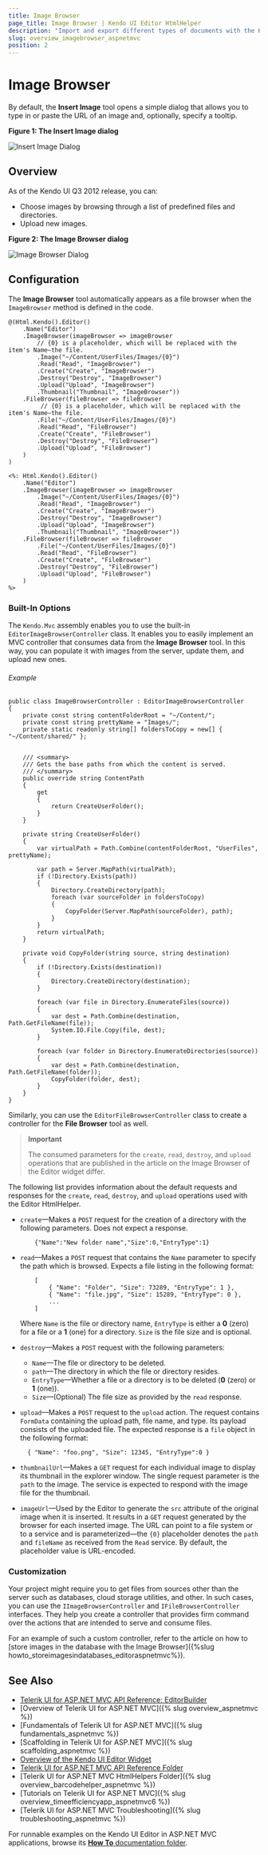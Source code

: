 ```yaml
---
title: Image Browser
page_title: Image Browser | Kendo UI Editor HtmlHelper
description: "Import and export different types of documents with the Kendo UI Editor widget for ASP.NET MVC."
slug: overview_imagebrowser_aspnetmvc
position: 2
---
```


# Image Browser

By default, the **Insert Image** tool opens a simple dialog that allows you to type in or paste the URL of an image and, optionally, specify a tooltip.

**Figure 1: The Insert Image dialog**

![Insert Image Dialog](editor-insert-image.png)

## Overview

As of the Kendo UI Q3 2012 release, you can:

* Choose images by browsing through a list of predefined files and directories.
* Upload new images.

**Figure 2: The Image Browser dialog**

![Image Browser Dialog](editor-image-browser.png)

## Configuration

The **Image Browser** tool automatically appears as a file browser when the `ImageBrowser` method is defined in the code.

```Razor
@(Html.Kendo().Editor()
    .Name("Editor")
    .ImageBrowser(imageBrowser => imageBrowser
        // {0} is a placeholder, which will be replaced with the item's Name—the file.
        .Image("~/Content/UserFiles/Images/{0}")
        .Read("Read", "ImageBrowser")
        .Create("Create", "ImageBrowser")
        .Destroy("Destroy", "ImageBrowser")
        .Upload("Upload", "ImageBrowser")
        .Thumbnail("Thumbnail", "ImageBrowser"))
    .FileBrowser(fileBrowser => fileBrowser
         // {0} is a placeholder, which will be replaced with the item's Name—the file.
        .File("~/Content/UserFiles/Images/{0}")
        .Read("Read", "FileBrowser")
        .Create("Create", "FileBrowser")
        .Destroy("Destroy", "FileBrowser")
        .Upload("Upload", "FileBrowser")
    )
)
```
```ASPX
<%: Html.Kendo().Editor()
    .Name("Editor")
    .ImageBrowser(imageBrowser => imageBrowser
        .Image("~/Content/UserFiles/Images/{0}")
        .Read("Read", "ImageBrowser")
        .Create("Create", "ImageBrowser")
        .Destroy("Destroy", "ImageBrowser")
        .Upload("Upload", "ImageBrowser")
        .Thumbnail("Thumbnail", "ImageBrowser"))
    .FileBrowser(fileBrowser => fileBrowser
        .File("~/Content/UserFiles/Images/{0}")
        .Read("Read", "FileBrowser")
        .Create("Create", "FileBrowser")
        .Destroy("Destroy", "FileBrowser")
        .Upload("Upload", "FileBrowser")
    )
%>
```

### Built-In Options

The `Kendo.Mvc` assembly enables you to use the built-in `EditorImageBrowserController` class. It enables you to easily implement an MVC controller that consumes data from the **Image Browser** tool. In this way, you can populate it with images from the server, update them, and upload new ones.

###### Example

    public class ImageBrowserController : EditorImageBrowserController
    {
        private const string contentFolderRoot = "~/Content/";
        private const string prettyName = "Images/";
        private static readonly string[] foldersToCopy = new[] { "~/Content/shared/" };


        /// <summary>
        /// Gets the base paths from which the content is served.
        /// </summary>
        public override string ContentPath
        {
            get
            {
                return CreateUserFolder();
            }
        }

        private string CreateUserFolder()
        {
            var virtualPath = Path.Combine(contentFolderRoot, "UserFiles", prettyName);

            var path = Server.MapPath(virtualPath);
            if (!Directory.Exists(path))
            {
                Directory.CreateDirectory(path);
                foreach (var sourceFolder in foldersToCopy)
                {
                    CopyFolder(Server.MapPath(sourceFolder), path);
                }
            }
            return virtualPath;
        }

        private void CopyFolder(string source, string destination)
        {
            if (!Directory.Exists(destination))
            {
                Directory.CreateDirectory(destination);
            }

            foreach (var file in Directory.EnumerateFiles(source))
            {
                var dest = Path.Combine(destination, Path.GetFileName(file));
                System.IO.File.Copy(file, dest);
            }

            foreach (var folder in Directory.EnumerateDirectories(source))
            {
                var dest = Path.Combine(destination, Path.GetFileName(folder));
                CopyFolder(folder, dest);
            }
        }
    }

Similarly, you can use the `EditorFileBrowserController` class to create a controller for the **File Browser** tool as well.

> **Important**
>
> The consumed parameters for the `create`, `read`, `destroy`, and `upload` operations that are published in the article on the Image Browser of the Editor widget differ.

The following list provides information about the default requests and responses for the `create`, `read`, `destroy`, and `upload` operations used with the Editor HtmlHelper.

- `create`&mdash;Makes a `POST` request for the creation of a directory with the following parameters. Does not expect a response.

    ```
        {"Name":"New folder name","Size":0,"EntryType":1}
    ```

- `read`&mdash;Makes a `POST` request that contains the `Name` parameter to specify the path which is browsed. Expects a file listing in the following format:

    ```
        [
            { "Name": "Folder", "Size": 73289, "EntryType": 1 },
            { "Name": "file.jpg", "Size": 15289, "EntryType": 0 },
            ...
        ]
    ```

    Where `Name` is the file or directory name, `EntryType` is either a **0** (zero) for a file or a **1** (one) for a directory. `Size` is the file size  and is optional.

- `destroy`&mdash;Makes a `POST` request with the following parameters:

    - `Name`&mdash;The file or directory to be deleted.
    - `path`&mdash;The directory in which the file or directory resides.
    - `EntryType`&mdash;Whether a file or a directory is to be deleted (**0** (zero) or **1** (one)).
    - `Size`&mdash;(Optional) The file size as provided by the `read` response.

- `upload`&mdash;Makes a `POST` request to the `upload` action. The request contains `FormData` containing the upload path, file name, and type. Its payload consists of the uploaded file. The expected response is a `file` object in the following format:

        { "Name": "foo.png", "Size": 12345, "EntryType":0 }

- `thumbnailUrl`&mdash;Makes a `GET` request for each individual image to display its thumbnail in the explorer window. The single request parameter is the `path` to the image. The service is expected to respond with the image file for the thumbnail.

- `imageUrl`&mdash;Used by the Editor to generate the `src` attribute of the original image when it is inserted. It results in a `GET` request generated by the browser for each inserted image. The URL can point to a file system or to a service and is parameterized&mdash;the `{0}` placeholder denotes the `path` and `fileName` as received from the `Read` service. By default, the placeholder value is URL-encoded.

### Customization

Your project might require you to get files from sources other than the server such as databases, cloud storage utilities, and other. In such cases, you can use the `IImageBrowserController` and  `IFileBrowserController` interfaces. They help you create a controller that provides firm command over the actions that are intended to serve and consume files.

For an example of such a custom controller, refer to the article on how to [store images in the database with the Image Browser]({%slug howto_storeimagesindatabases_editoraspnetmvc%}).

## See Also

* [Telerik UI for ASP.NET MVC API Reference: EditorBuilder](http://docs.telerik.com/aspnet-mvc/api/Kendo.Mvc.UI.Fluent/EditorBuilder)
* [Overview of Telerik UI for ASP.NET MVC]({% slug overview_aspnetmvc %})
* [Fundamentals of Telerik UI for ASP.NET MVC]({% slug fundamentals_aspnetmvc %})
* [Scaffolding in Telerik UI for ASP.NET MVC]({% slug scaffolding_aspnetmvc %})
* [Overview of the Kendo UI Editor Widget](http://docs.telerik.com/kendo-ui/controls/editors/editor/overview)
* [Telerik UI for ASP.NET MVC API Reference Folder](http://docs.telerik.com/aspnet-mvc/api/Kendo.Mvc/AggregateFunction)
* [Telerik UI for ASP.NET MVC HtmlHelpers Folder]({% slug overview_barcodehelper_aspnetmvc %})
* [Tutorials on Telerik UI for ASP.NET MVC]({% slug overview_timeefficiencyapp_aspnetmvc6 %})
* [Telerik UI for ASP.NET MVC Troubleshooting]({% slug troubleshooting_aspnetmvc %})

For runnable examples on the Kendo UI Editor in ASP.NET MVC applications, browse its [**How To** documentation folder](/helpers/editor/how-to/).
